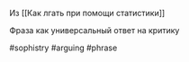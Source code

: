 Из [[Как лгать при помощи статистики]]

Фраза как универсальный ответ на критику

#sophistry #arguing #phrase 